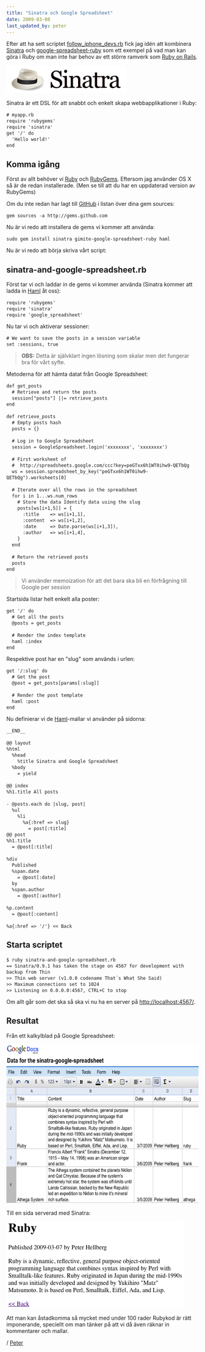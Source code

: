 ```yaml
---
title: "Sinatra och Google Spreadsheet"
date: 2009-03-08
last_updated_by: peter
---
```

Efter att ha sett scriptet <a href="http://github.com/timhaines/iphone-dev-tweeters-/blob/edf4ea86f3f6c9b425d2fe7cb22ba394560ed378/follow_iphone_devs.rb">follow_iphone_devs.rb</a> fick jag idén att kombinera <a href="http://www.sinatrarb.com/">Sinatra</a> och <a href="http://github.com/gimite/google-spreadsheet-ruby/tree/master">google-spreadsheet-ruby</a> som ett exempel på vad man kan göra i Ruby om man inte har behov av ett större ramverk som <a href="http://rubyonrails.org/">Ruby on Rails</a>.

<a href="http://www.sinatrarb.com/"><img class="size-full wp-image-73 alignnone" src="/assets/legacy/uploads/2009/03/sinatra.png" alt="Sinatra" width="315" height="73" /></a>

Sinatra är ett DSL för att snabbt och enkelt skapa webbapplikationer i Ruby:

    # myapp.rb
    require 'rubygems'
    require 'sinatra'
    get '/' do
      'Hello world!'
    end

## Komma igång

Först av allt behöver vi <a href="http://www.ruby-lang.org/en/">Ruby</a> och <a href="http://www.rubygems.org/">RubyGems</a>. Eftersom jag använder OS X så är de redan installerade. (Men se till att du har en uppdaterad version av RubyGems)

Om du inte redan har lagt till <a href="http://github.com">GitHub</a> i listan över dina gem sources:

    gem sources -a http://gems.github.com

Nu är vi redo att installera de gems vi kommer att använda:

    sudo gem install sinatra gimite-google-spreadsheet-ruby haml

Nu är vi redo att börja skriva vårt script:

## sinatra-and-google-spreadsheet.rb

Först tar vi och laddar in de gems vi kommer använda (Sinatra kommer att ladda in <a href="http://haml.hamptoncatlin.com/">Haml</a> åt oss):


    require 'rubygems'
    require 'sinatra'
    require 'google_spreadsheet'

Nu tar vi och aktiverar sessioner:

    # We want to save the posts in a session variable
    set :sessions, true

<blockquote><b>OBS:</b> Detta är självklart ingen lösning som skalar men det fungerar bra för vårt syfte.</blockquote>


Metoderna för att hämta datat från Google Spreadsheet:

    def get_posts
      # Retrieve and return the posts
      session["posts"] ||= retrieve_posts
    end

    def retrieve_posts
      # Empty posts hash
      posts = {}

      # Log in to Google Spreadsheet
      session = GoogleSpreadsheet.login('xxxxxxxx', 'xxxxxxxx')

      # First worksheet of
      #  http://spreadsheets.google.com/ccc?key=peGTxx6h1WT0ihw9-QETbQg
      ws = session.spreadsheet_by_key("peGTxx6h1WT0ihw9-QETbQg").worksheets[0]

      # Iterate over all the rows in the spreadsheet
      for i in 1...ws.num_rows
        # Store the data Identify data using the slug
        posts[ws[i+1,5]] = {
          :title    => ws[i+1,1],
          :content  => ws[i+1,2],
          :date     => Date.parse(ws[i+1,3]),
          :author   => ws[i+1,4],
        }
      end

      # Return the retrieved posts
      posts
    end

<blockquote>Vi använder memoization för att det bara ska bli en förfrågning till Google per session</blockquote>

Startsida listar helt enkelt alla poster:

    get '/' do
      # Get all the posts
      @posts = get_posts

      # Render the index template
      haml :index
    end

Respektive post har en "slug" som används i urlen:

    get '/:slug' do
      # Get the post
      @post = get_posts[params[:slug]]

      # Render the post template
      haml :post
    end

Nu definierar vi de <a href="http://haml.hamptoncatlin.com/">Haml</a>-mallar vi använder på sidorna:

    __END__

    @@ layout
    %html
      %head
        %title Sinatra and Google Spreadsheet
      %body
        = yield

    @@ index
    %h1.title All posts

    - @posts.each do |slug, post|
      %ul
        %li
          %a{:href => slug}
            = post[:title]
    @@ post
    %h1.title
      = @post[:title]

    %div
      Published
      %span.date
        = @post[:date]
      by
      %span.author
        = @post[:author]

    %p.content
      = @post[:content]

    %a{:href => '/'} << Back

## Starta scriptet

    $ ruby sinatra-and-google-spreadsheet.rb
    == Sinatra/0.9.1 has taken the stage on 4567 for development with backup from Thin
    >> Thin web server (v1.0.0 codename That´s What She Said)
    >> Maximum connections set to 1024
    >> Listening on 0.0.0.0:4567, CTRL+C to stop

Om allt går som det ska så ska vi nu ha en server på <a href="http://localhost:4567/">http://localhost:4567/</a>.

## Resultat

Från ett kalkylblad på Google Spreadsheet:

<img src="/assets/legacy/uploads/2009/03/data-for-the-sinatra-google-spreadsheet.png" alt="Data från Google Spreadsheet" title="Kalkylbladet som innehåller datat" width="640" height="416" class="size-full wp-image-90" />

Till en sida serverad med Sinatra:

<img src="/assets/legacy/uploads/2009/03/sinatra-and-google-spreadsheet.png" alt="Post om Ruby" title="Post om Ruby" width="464" height="227" class="size-full wp-image-86" />

Att man kan åstadkomma så mycket med under 100 rader Rubykod är rätt imponerande, speciellt om man tänker på att vi då även räknar in kommentarer och mallar.

/ [Peter](/peter)
